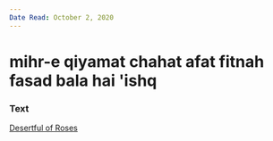 ```yaml
---
Date Read: October 2, 2020
---
```


# mihr-e qiyamat chahat afat fitnah fasad bala hai 'ishq

### Text
[Desertful of Roses](http://www.columbia.edu/itc/mealac/pritchett/00garden/16c/1658/index_1658.html)

